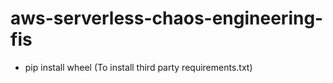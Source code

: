 # aws-serverless-chaos-engineering-fis

- pip install wheel (To install third party requirements.txt)